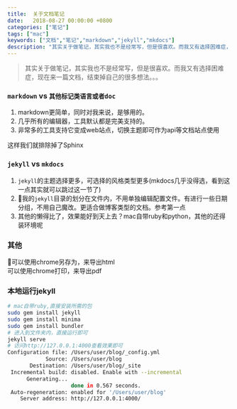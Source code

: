 ```yaml
---
title:  关于文档笔记
date:   2018-08-27 00:00:00 +0800
categories: ["笔记"]
tags: ["mac"]
keywords: ["文档","笔记","markdown","jekyll","mkdocs"]
description: "其实关于做笔记，其实我也不是经常写，但是很喜欢。而我又有选择困难症，现在来一篇文档，结束掉自己的很多想法"
---
```



> 其实关于做笔记，其实我也不是经常写，但是很喜欢。而我又有选择困难症，现在来一篇文档，结束掉自己的很多想法。。。

### `markdown` vs `其他标记类语言或者doc`

1. markdown更简单，同时对我来说，是够用的。
2. 几乎所有的编辑器，工具默认都是完美支持的。
3. 非常多的工具支持它变成web站点，切换主题即可作为api等文档站点使用

这样我们就排除掉了Sphinx

### `jekyll` vs `mkdocs`

1. `jekyll`的主题选择更多，可选择的风格类型更多(mkdocs几乎没得选，看到这一点其实就可以跳过这一节了)
2. 我的`jekyll`目录的划分在文件内，不用单独编辑配置文件。有进行一些日期分组，不用自己魔改。更适合做博客类型的文档。参考第一点
3. 其他的懒得比了，效果能好到天上去？mac自带ruby和python，其他的还得装环境呢

### 其他

可以使用chrome另存为，来导出html  
可以使用chrome打印，来导出pdf

### 本地运行jekyll

```bash
# mac自带ruby,直接安装所需的包
sudo gem install jekyll
sudo gem install minima
sudo gem install bundler
# 进入到文件夹内，直接运行即可
jekyll serve
# 访问http://127.0.0.1:4000查看效果即可
Configuration file: /Users/user/blog/_config.yml
            Source: /Users/user/blog
       Destination: /Users/user/blog/_site
 Incremental build: disabled. Enable with --incremental
      Generating...
                    done in 0.567 seconds.
 Auto-regeneration: enabled for '/Users/user/blog'
    Server address: http://127.0.0.1:4000/
```



